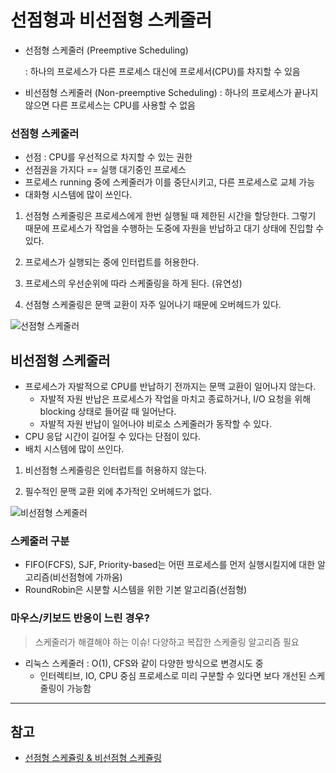# 선점형과 비선점형 스케줄러

* 선점형 스케줄러 (Preemptive Scheduling)

  : 하나의 프로세스가 다른 프로세스 대신에 프로세서(CPU)를 차지할 수 있음

* 비선점형 스케줄러 (Non-preemptive Scheduling)
  : 하나의 프로세스가 끝나지 않으면 다른 프로세스는 CPU를 사용할 수 없음



### 선점형 스케줄러

* 선점 : CPU를 우선적으로 차지할 수 있는 권한
* 선점권을 가지다 == 실행 대기중인 프로세스
* 프로세스 running 중에 스케줄러가 이를 중단시키고, 다른 프로세스로 교체 가능
* 대화형 시스템에 많이 쓰인다.



1) 선점형 스케줄링은 프로세스에게 한번 실행될 때 제한된 시간을 할당한다. 그렇기 때문에 프로세스가 작업을 수행하는 도중에 자원을 반납하고 대기 상태에 진입할 수 있다.

2) 프로세스가 실행되는 중에 인터럽트를 허용한다.

3) 프로세스의 우선순위에 따라 스케줄링을 하게 된다. (유연성)

4) 선점형 스케줄링은 문맥 교환이 자주 일어나기 때문에 오버헤드가 있다.

   



![선점형 스케줄러](https://www.fun-coding.org/00_Images/processscheduler.png)





## 비선점형 스케줄러

* 프로세스가 자발적으로 CPU를 반납하기 전까지는 문맥 교환이 일어나지 않는다.
  * 자발적 자원 반납은 프로세스가 작업을 마치고 종료하거나, I/O 요청을 위해 blocking 상태로 들어갈 때 일어난다.
  * 자발적 자원 반납이 일어나야 비로소 스케줄러가 동작할 수 있다.
* CPU 응답 시간이 길어질 수 있다는 단점이 있다.
* 배치 시스템에 많이 쓰인다.



1. 비선점형 스케줄링은 인터럽트를 허용하지 않는다.

2. 필수적인 문맥 교환 외에 추가적인 오버헤드가 없다.

   



![비선점형 스케줄러](https://velog.velcdn.com/images%2Funderlier12%2Fpost%2Fcf64f46a-71c5-4da1-ae60-3f33af64e2cc%2Fimage.png)





### 스케줄러 구분

* FIFO(FCFS), SJF, Priority-based는 어떤 프로세스를 먼저 실행시킬지에 대한 알고리즘(비선점형에 가까움)
* RoundRobin은 시분할 시스템을 위한 기본 알고리즘(선점형)



### 마우스/키보드 반응이 느린 경우?

> 스케줄러가 해결해야 하는 이슈!
> 다양하고 복잡한 스케줄링 알고리즘 필요

* 리눅스 스케줄러 : O(1), CFS와 같이 다양한 방식으로 변경시도 중
  * 인터렉티브, IO, CPU 중심 프로세스로 미리 구분할 수 있다면 보다 개선된 스케줄링이 가능함





---

## 참고

* [선점형 스케쥴링 & 비선점형 스케쥴링](https://jcsoohwancho.github.io/2019-10-25-%EC%84%A0%EC%A0%90%ED%98%95-%EC%8A%A4%EC%BC%80%EC%A5%B4%EB%A7%81&%EB%B9%84%EC%84%A0%EC%A0%90%ED%98%95-%EC%8A%A4%EC%BC%80%EC%A5%B4%EB%A7%81/)
